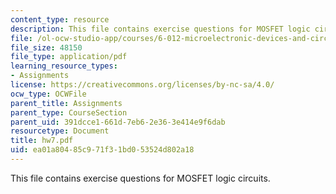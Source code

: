```yaml
---
content_type: resource
description: This file contains exercise questions for MOSFET logic circuits.
file: /ol-ocw-studio-app/courses/6-012-microelectronic-devices-and-circuits-fall-2005/ea01a80485c971f31bd053524d802a18_hw7.pdf
file_size: 48150
file_type: application/pdf
learning_resource_types:
- Assignments
license: https://creativecommons.org/licenses/by-nc-sa/4.0/
ocw_type: OCWFile
parent_title: Assignments
parent_type: CourseSection
parent_uid: 391dcce1-661d-7eb6-2e36-3e414e9f6dab
resourcetype: Document
title: hw7.pdf
uid: ea01a804-85c9-71f3-1bd0-53524d802a18
---
```

This file contains exercise questions for MOSFET logic circuits.